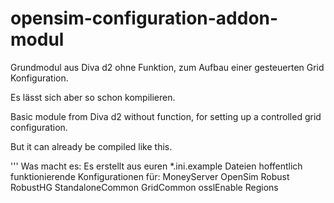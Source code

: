 # opensim-configuration-addon-modul

Grundmodul aus Diva d2 ohne Funktion, zum Aufbau einer gesteuerten Grid Konfiguration.

Es lässt sich aber so schon kompilieren.

Basic module from Diva d2 without function, for setting up a controlled grid configuration.

But it can already be compiled like this. 

'''
Was macht es:
Es erstellt aus euren *.ini.example Dateien hoffentlich funktionierende Konfigurationen für: MoneyServer
OpenSim
Robust
RobustHG
StandaloneCommon
GridCommon
osslEnable
Regions

